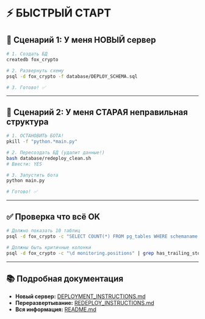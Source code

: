 # ⚡ БЫСТРЫЙ СТАРТ

## 🎯 Сценарий 1: У меня НОВЫЙ сервер

```bash
# 1. Создать БД
createdb fox_crypto

# 2. Развернуть схему
psql -d fox_crypto -f database/DEPLOY_SCHEMA.sql

# 3. Готово! ✅
```

---

## 🔄 Сценарий 2: У меня СТАРАЯ неправильная структура

```bash
# 1. ОСТАНОВИТЬ БОТА!
pkill -f "python.*main.py"

# 2. Пересоздать БД (удалит данные!)
bash database/redeploy_clean.sh
# Ввести: YES

# 3. Запустить бота
python main.py

# Готово! ✅
```

---

## ✅ Проверка что всё OK

```bash
# Должно показать 10 таблиц
psql -d fox_crypto -c "SELECT COUNT(*) FROM pg_tables WHERE schemaname = 'monitoring';"

# Должны быть критичные колонки
psql -d fox_crypto -c "\d monitoring.positions" | grep has_trailing_stop
```

---

## 📚 Подробная документация

- **Новый сервер:** [DEPLOYMENT_INSTRUCTIONS.md](DEPLOYMENT_INSTRUCTIONS.md)
- **Переразвертывание:** [REDEPLOY_INSTRUCTIONS.md](REDEPLOY_INSTRUCTIONS.md)
- **Вся информация:** [README.md](README.md)

